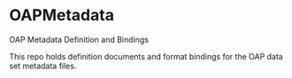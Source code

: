 # OAPMetadata
OAP Metadata Definition and Bindings

This repo holds definition documents and format bindings for the OAP data set metadata files.
